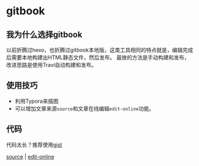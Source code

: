 # gitbook

## 我为什么选择gitbook

以前折腾过hexo，也折腾过gitbook本地版，这类工具相同的特点就是，编辑完成后需要本地构建出HTML静态文件，然后发布。 最挫的方法是手动构建和发布，改进思路是使用Travi自动构建和发布。

## 使用技巧

* 利用Typora来插图
* 可以增加文章来源`source`和文章在线编辑`edit-online`功能。

## 代码

代码太长？推荐使用[gist](https://gist.github.com)

[source](https://github.com/haibazhang/lib/blob/master/src/tools/edit/gitbook.md) \| [edit-online](https://github.com/haibazhang/lib/edit/master/src/tools/edit/gitbook.md)

